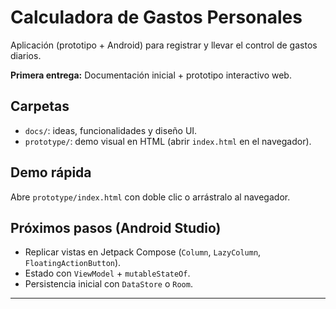 # Calculadora de Gastos Personales

Aplicación (prototipo + Android) para registrar y llevar el control de gastos diarios.

**Primera entrega:** Documentación inicial + prototipo interactivo web.

## Carpetas
- `docs/`: ideas, funcionalidades y diseño UI.
- `prototype/`: demo visual en HTML (abrir `index.html` en el navegador).

## Demo rápida
Abre `prototype/index.html` con doble clic o arrástralo al navegador.

## Próximos pasos (Android Studio)
- Replicar vistas en Jetpack Compose (`Column`, `LazyColumn`, `FloatingActionButton`).
- Estado con `ViewModel` + `mutableStateOf`.
- Persistencia inicial con `DataStore` o `Room`.

---

